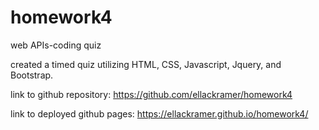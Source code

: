 # homework4
web APIs-coding quiz

created a timed quiz utilizing HTML, CSS, Javascript, Jquery, and Bootstrap.

link to github repository: https://github.com/ellackramer/homework4

link to deployed github pages: https://ellackramer.github.io/homework4/


